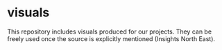 # visuals

This repository includes visuals produced for our projects. They can be freely used once the source is explicitly mentioned (Insights North East).
